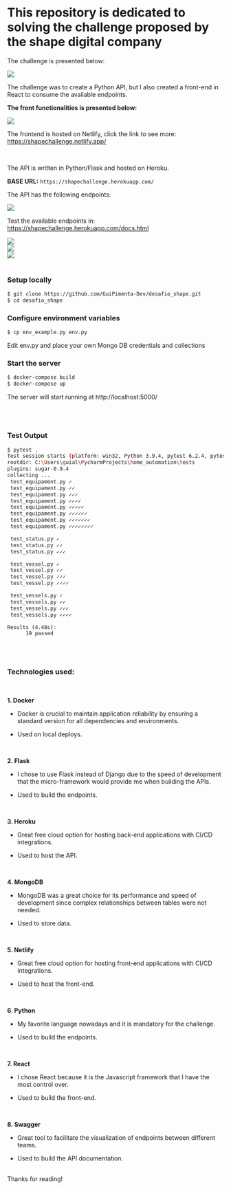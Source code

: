 # This repository is dedicated to solving the challenge proposed by the shape digital company

The challenge is presented below:

<img src = "utils/hard-skills-assignment-shape.PNG">

<br/>

The challenge was to create a Python API, but I also created a front-end in React to consume the available endpoints.

**The front functionalities is presented below:**

<img src = "utils/gif-frontend2.gif">

 
The frontend is hosted on Netlify, click the link to see more: https://shapechallenge.netlify.app/

<br/>

The API is written in Python/Flask and hosted on Heroku.

**BASE URL:** `https://shapechallenge.herokuapp.com/`

The API has the following endpoints:

<img src ="utils/available_endpoints.PNG">

<br/>

Test the available endpoints in: https://shapechallenge.herokuapp.com/docs.html

<img src="utils/expand_operations.PNG">

<br/>

<img src="utils/api_documentation.PNG">

<br/>

<img src="utils/created_vessel_endpoint.PNG">
<br/>
<br/>


### Setup locally
```bash
$ git clone https://github.com/GuiPimenta-Dev/desafio_shape.git
$ cd desafio_shape
```
### Configure environment variables
```bash
$ cp env_example.py env.py
```

Edit env.py and place your own Mongo DB credentials and collections

### Start the server
```bash
$ docker-compose build
$ docker-compose up
```
The server will start running at http://localhost:5000/

<br/>
<br/>

### Test Output
```bash
$ pytest .
Test session starts (platform: win32, Python 3.9.4, pytest 6.2.4, pytest-sugar 0.9.4)
rootdir: C:\Users\guial\PycharmProjects\home_automation\tests
plugins: sugar-0.9.4
collecting ... 
 test_equipament.py ✓                                                                                   5% ▌
 test_equipament.py ✓✓                                                                                 11% █▏        
 test_equipament.py ✓✓✓                                                                                16% █▋        
 test_equipament.py ✓✓✓✓                                                                               21% ██▏       
 test_equipament.py ✓✓✓✓✓                                                                              26% ██▋       
 test_equipament.py ✓✓✓✓✓✓                                                                             32% ███▎      
 test_equipament.py ✓✓✓✓✓✓✓                                                                            37% ███▊      
 test_equipament.py ✓✓✓✓✓✓✓✓                                                                           42% ████▎     

 test_status.py ✓                                                                                      47% ████▊     
 test_status.py ✓✓                                                                                     53% █████▍    
 test_status.py ✓✓✓                                                                                    58% █████▊    

 test_vessel.py ✓                                                                                      63% ██████▍   
 test_vessel.py ✓✓                                                                                     68% ██████▉   
 test_vessel.py ✓✓✓                                                                                    74% ███████▍  
 test_vessel.py ✓✓✓✓                                                                                   79% ███████▉  

 test_vessels.py ✓                                                                                     84% ████████▌ 
 test_vessels.py ✓✓                                                                                    89% ████████▉ 
 test_vessels.py ✓✓✓                                                                                   95% █████████▌ 
 test_vessels.py ✓✓✓✓                                                                                  100% ██████████                                                                                                                                    

Results (4.48s):
      19 passed
```
<br/>
<br/>


### Technologies used:
<br/>

**1. Docker**

* Docker is crucial to maintain application reliability by ensuring a standard version for all dependencies and environments.

* Used on local deploys.

 <br/>

**2. Flask**

* I chose to use Flask instead of Django due to the speed of development that the micro-framework would provide me when building the APIs.

* Used to build the endpoints.
 
<br/>
 

**3. Heroku**

* Great free cloud option for hosting back-end applications with CI/CD integrations.
     
* Used to host the API.

<br/>

      
**4. MongoDB**

 * MongoDB was a great choice for its performance and speed of development since complex relationships between tables were not needed.

 * Used to store data.

<br/>

**5. Netlify**
    
* Great free cloud option for hosting front-end applications with CI/CD integrations.

* Used to host the front-end.

 <br/>
 
**6. Python**

* My favorite language nowadays and it is mandatory for the challenge.

* Used to build the endpoints.
      
<br/>

**7. React**

* I chose React because it is the Javascript framework that I have the most control over.
      
* Used to build the front-end.

<br/>

**8. Swagger**

 * Great tool to facilitate the visualization of endpoints between different teams.

 * Used to build the API documentation.
      
<br/>
Thanks for reading!
